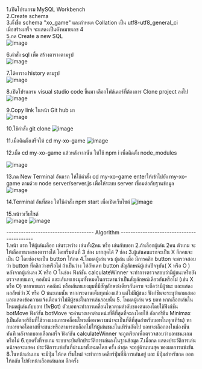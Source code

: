 1.เปิดโปรแกรม MySQL Workbench                                      
2.Create schema                                                 
3.ตั้งชื่อ schema "xo_game" และกำหนด Collation เป็น utf8-utf8_general_ci           
เมื่อสร้างเสร็จ จะแสดงเป็นดังหมายเลข 4                 
5.กด Create a new SQL                            
![image](https://github.com/user-attachments/assets/c6d22a3c-9083-46a8-95c3-7343d9528bca)

6.คำสั่ง sql เพื่อ สร้างตารางตามรูป          
![image](https://github.com/user-attachments/assets/72f577b1-4ea8-4017-bd08-e55088a30566)

7.ได้ตาราง history ตามรูป                          
![image](https://github.com/user-attachments/assets/8759b00b-5032-4f0a-ae52-ec2092c04a86)

8.เปิดโปรแกรม visual studio code ขึ้นมา เลือกโฟล์เดอร์ที่ต้องการ Clone project ลงไป    
![image](https://github.com/user-attachments/assets/45920798-aebf-4c3c-af7f-58e25386900e)

9.Copy link ในหน้า Git hub มา                  
![image](https://github.com/user-attachments/assets/37e2ffc5-5f71-4bc4-8b6e-60ed2f7444dd)

10.ใช้คำสั่ง git clone
![image](https://github.com/user-attachments/assets/323d6aaa-4057-40c6-83b3-b016d07593dd)

11.เมื่อติดตั้งเสร็จให้ cd my-xo-game
![image](https://github.com/user-attachments/assets/249574ff-76a8-4adc-a1be-651c90ba4ec3)

12.เมื่อ cd my-xo-game แล้วหลังจากนั้น ให้ใช้ npm i เพื่อติดตั้ง node_modules

![image](https://github.com/user-attachments/assets/a2cf4d40-16be-4e78-96b7-040ca481d1ee)

13.กด New Terminal อันแรก ให้ใช้คำสั้ง cd my-xo-game enterให้เข้าไปยัง my-xo-game ตามด้วย node server/server.js เพื่อให้ระบบ server เชื่อมต่อกับฐานข้อมูล
![image](https://github.com/user-attachments/assets/d267d6d3-913c-495d-8457-2d218083e339)

14.Terminal อันที่สอง ให้ใช้คำสั่ง npm start เพื่อเปิดเว็บไซต์
![image](https://github.com/user-attachments/assets/f3f73e41-39a0-48aa-a7d5-12585dc2d8be)

15.หน้าวเว็บไซต์     
![image](https://github.com/user-attachments/assets/68141fd6-2eb4-4253-a026-6ac0245f8d97)
![image](https://github.com/user-attachments/assets/908d2e33-455a-4deb-a047-7129e7545769)

------------------------------------ Algorithm ------------------------------------------          
1.หน้า แรก ให้ผู้เล่นเลือก เล่นระหว่าง เล่นทั้ง2คน หรือ เล่นกับบอท
2.ถ้าเลือกผู้เล่น 2คน ตัวเกม จะให้เลือกขนาดของตารางได้ โดยเริ่มต้นที่ 3 ช่อง มากสุดได้ 7 ช่อง
3.ผู้เล่นคนแรกจะเป็น X อีกคนจะเป็น O โดยช่องจะเป็น button ให้กด 
4.โหมดผู้เล่น vs ผู้เล่น เมื่อ มีการคลิก button จะตรวจสอบว่า button ที่คลิกว่างหรือไม่ ถ้าเป็นว่าง 
ให้อัพเดท button สัญลักษณ์ผู้เล่นปัจจุบัน( X หรือ O ) 
หลังจากผู้เล่นลง X หรือ O ในช่อง ฟังก์ชัน calculateWinner จะทำการตรวจสอบว่ามีผู้ชนะหรือยัง
ตรวจสอบแถว, คอลัมน์ และเส้นทแยงมุมทั้งหมดในกระดานว่าเป็นสัญลักษณ์เดียวกันหรือไม่ (เช่น X หรือ O)
หากพบแถว คอลัมน์ หรือเส้นทแยงมุมที่มีสัญลักษณ์เดียวกันครบ จะถือว่ามีผู้ชนะ และแสดงผลลัพธ์ว่า X หรือ O ชนะเกมนั้น
หากกระดานเต็มทุกช่องแล้ว แต่ไม่มีผู้ชนะ ฟังก์ชันจะระบุว่าเกมเสมอ และแสดงข้อความแจ้งเตือนว่าไม่มีผู้ชนะในการเล่นรอบนั้น
5. โหมดผู้เล่น vs บอท หากเลือกเล่นในโหมดผู้เล่นกับบอท (1vBot) ตัวบอทจะทำการเคลื่อนไหวตามลำดับของตนเองโดยใช้ฟังก์ชัน botMove ฟังก์ชัน botMove จะคำนวณหาตำแหน่งที่ดีที่สุดที่จะลงโดยใช้ อัลกอริธึม Minimax (เป็นอัลกอริธึมที่ใช้วางแผนการเคลื่อนไหวเพื่อหาความน่าจะเป็นที่ดีที่สุดสำหรับบอทในทุกเทิร์น) หากบอทเจอโอกาสที่จะชนะหรือสามารถบล็อกไม่ให้ผู้เล่นชนะในเทิร์นถัดไป บอทจะเลือกลงในช่องนั้นทันที หลังจากบอทเลือกเสร็จ ฟังก์ชัน calculateWinner จะถูกเรียกเพื่อตรวจสอบว่าบอทชนะเกมหรือไม่
6.ทุกครั้งที่จบเกม ระบบจะบันทึกประวัติการเล่นลงในฐานข้อมูล
7.เมื่อกด แสดงประวัติการเล่น หน้าจอจะแสดง ประวัติการแข่งขันที่ผ่านมาทั้งหมดโดย ครั้ง ล่าสุด จะอยู่ด้านบนสุด ของผลการแข่งขัน
8.ในหน้าเล่นเกม จะมีปุ่ม ให้กด เริ่มใหม่ จะทำการ เคลียร์ปุ่มที่มีการเล่นอยู่ และ มีปุ่มสำหรับกด ออกให้กลับ ไปยังหน้าเลือกเล่นเกม อีกครั้ง
